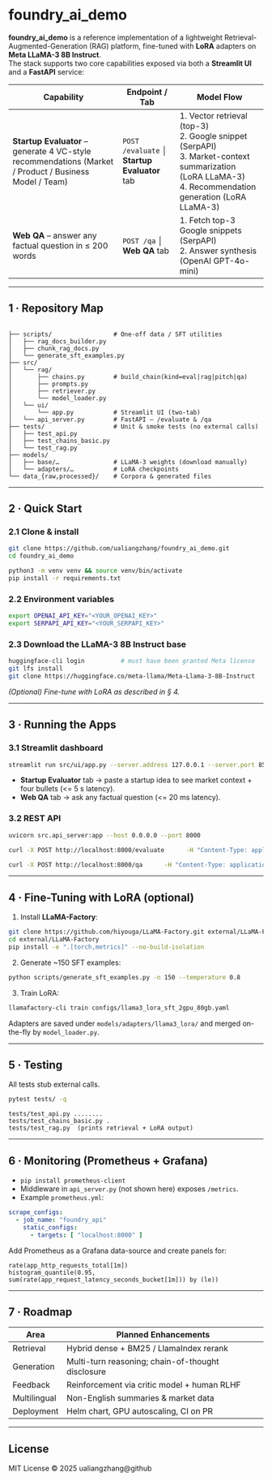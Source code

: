 # foundry_ai_demo

**foundry_ai_demo** is a reference implementation of a lightweight Retrieval-Augmented-Generation (RAG) platform,
fine-tuned with **LoRA** adapters on **Meta LLaMA-3 8B Instruct**.  
The stack supports two core capabilities exposed via both a **Streamlit UI** and a **FastAPI** service:

| Capability                                                                                             | Endpoint / Tab                                 | Model Flow                                                                                                                                                  |
|--------------------------------------------------------------------------------------------------------|------------------------------------------------|-------------------------------------------------------------------------------------------------------------------------------------------------------------|
| **Startup Evaluator** – generate 4 VC-style recommendations (Market / Product / Business Model / Team) | `POST /evaluate`  │  **Startup Evaluator** tab | 1. Vector retrieval (top-3)<br>2. Google snippet (SerpAPI)<br>3. Market-context summarization (LoRA LLaMA-3)<br>4. Recommendation generation (LoRA LLaMA-3) |
| **Web QA** – answer any factual question in ≤ 200 words                                                | `POST /qa`  │  **Web QA** tab                  | 1. Fetch top-3 Google snippets (SerpAPI)<br>2. Answer synthesis (OpenAI GPT-4o-mini)                                                                        |

---

## 1 · Repository Map

```text

├── scripts/                 # One-off data / SFT utilities
│   ├── rag_docs_builder.py
│   ├── chunk_rag_docs.py
│   └── generate_sft_examples.py
├── src/
│   └── rag/
│       ├── chains.py        # build_chain(kind=eval|rag|pitch|qa)
│       ├── prompts.py
│       ├── retriever.py
│       └── model_loader.py
│   └── ui/
│       └── app.py           # Streamlit UI (two-tab)
│   └── api_server.py        # FastAPI – /evaluate & /qa
├── tests/                   # Unit & smoke tests (no external calls)
│   ├── test_api.py
│   ├── test_chains_basic.py
│   └── test_rag.py
├── models/
│   ├── base/…               # LLaMA-3 weights (download manually)
│   └── adapters/…           # LoRA checkpoints
└── data_{raw,processed}/    # Corpora & generated files
```

---

## 2 · Quick Start

### 2.1 Clone & install

```bash
git clone https://github.com/ualiangzhang/foundry_ai_demo.git
cd foundry_ai_demo

python3 -m venv venv && source venv/bin/activate
pip install -r requirements.txt
```

### 2.2 Environment variables

```bash
export OPENAI_API_KEY="<YOUR_OPENAI_KEY>"
export SERPAPI_API_KEY="<YOUR_SERPAPI_KEY>"
```

### 2.3 Download the LLaMA-3 8B Instruct base

```bash
huggingface-cli login          # must have been granted Meta license
git lfs install
git clone https://huggingface.co/meta-llama/Meta-Llama-3-8B-Instruct           models/base/Meta-Llama-3-8B-Instruct
```

*(Optional) Fine-tune with LoRA as described in § 4.*

---

## 3 · Running the Apps

### 3.1 Streamlit dashboard

```bash
streamlit run src/ui/app.py --server.address 127.0.0.1 --server.port 8501
```

* **Startup Evaluator** tab → paste a startup idea to see market context + four bullets (<= 5 s latency).
* **Web QA** tab → ask any factual question (<= 20 ms latency).

### 3.2 REST API

```bash
uvicorn src.api_server:app --host 0.0.0.0 --port 8000
```

```bash
curl -X POST http://localhost:8000/evaluate      -H "Content-Type: application/json"      -d '{"summary":"AI-powered carbon accounting SaaS for SMEs."}'

curl -X POST http://localhost:8000/qa      -H "Content-Type: application/json"      -d '{"question":"What is CRISPR gene editing?"}'
```

---

## 4 · Fine-Tuning with LoRA (optional)

1. Install **LLaMA-Factory**:

```bash
git clone https://github.com/hiyouga/LLaMA-Factory.git external/LLaMA-Factory
cd external/LLaMA-Factory
pip install -e ".[torch,metrics]" --no-build-isolation
```

2. Generate ~150 SFT examples:

```bash
python scripts/generate_sft_examples.py -n 150 --temperature 0.8
```

3. Train LoRA:

```bash
llamafactory-cli train configs/llama3_lora_sft_2gpu_80gb.yaml
```

Adapters are saved under `models/adapters/llama3_lora/` and merged on-the-fly by `model_loader.py`.

---

## 5 · Testing

All tests stub external calls.

```bash
pytest tests/ -q
```

```
tests/test_api.py ........
tests/test_chains_basic.py .
tests/test_rag.py  (prints retrieval + LoRA output)
```

---

## 6 · Monitoring (Prometheus + Grafana)

* `pip install prometheus-client`
* Middleware in `api_server.py` (not shown here) exposes `/metrics`.
* Example `prometheus.yml`:

```yaml
scrape_configs:
  - job_name: "foundry_api"
    static_configs:
      - targets: [ "localhost:8000" ]
```

Add Prometheus as a Grafana data-source and create panels for:

```
rate(app_http_requests_total[1m])
histogram_quantile(0.95, sum(rate(app_request_latency_seconds_bucket[1m])) by (le))
```

---

## 7 · Roadmap

| Area         | Planned Enhancements                              |
|--------------|---------------------------------------------------|
| Retrieval    | Hybrid dense + BM25 / LlamaIndex rerank           |
| Generation   | Multi-turn reasoning; chain-of-thought disclosure |
| Feedback     | Reinforcement via critic model + human RLHF       |
| Multilingual | Non-English summaries & market data               |
| Deployment   | Helm chart, GPU autoscaling, CI on PR             |

---

## License

MIT License © 2025 ualiangzhang@github
